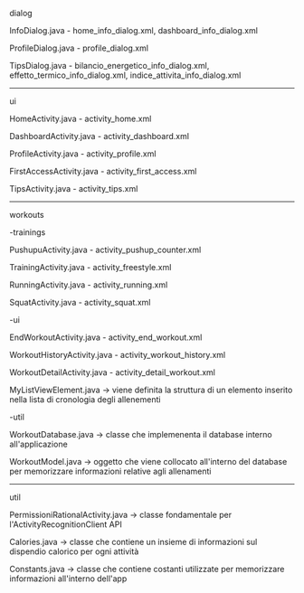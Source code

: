 dialog

InfoDialog.java - home_info_dialog.xml, dashboard_info_dialog.xml

ProfileDialog.java - profile_dialog.xml

TipsDialog.java - bilancio_energetico_info_dialog.xml, effetto_termico_info_dialog.xml, indice_attivita_info_dialog.xml

---

ui

HomeActivity.java - activity_home.xml

DashboardActivity.java - activity_dashboard.xml

ProfileActivity.java - activity_profile.xml

FirstAccessActivity.java - activity_first_access.xml

TipsActivity.java - activity_tips.xml


---

workouts

-trainings 

PushupuActivity.java - activity_pushup_counter.xml

TrainingActivity.java - activity_freestyle.xml

RunningActivity.java - activity_running.xml

SquatActivity.java - activity_squat.xml


-ui

EndWorkoutActivity.java - activity_end_workout.xml

WorkoutHistoryActivity.java - activity_workout_history.xml

WorkoutDetailActivity.java - activity_detail_workout.xml

MyListViewElement.java -> viene definita la struttura di un elemento inserito nella lista di cronologia degli allenementi


-util

WorkoutDatabase.java -> classe che implemenenta il database interno all'applicazione

WorkoutModel.java -> oggetto che viene collocato all'interno del database per memorizzare informazioni relative agli allenamenti


---

util

PermissioniRationalActivity.java -> classe fondamentale per l'ActivityRecognitionClient API

Calories.java -> classe che contiene un insieme di informazioni sul dispendio calorico per ogni attività

Constants.java -> classe che contiene costanti utilizzate per memorizzare informazioni all'interno dell'app





